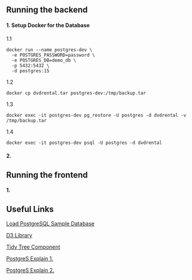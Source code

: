## Running the backend

#### 1. Setup Docker for the Database

1.1
```
docker run --name postgres-dev \
  -e POSTGRES_PASSWORD=password \
  -e POSTGRES_DB=demo_db \
  -p 5432:5432 \
  -d postgres:15
```

1.2
```
docker cp dvdrental.tar postgres-dev:/tmp/backup.tar
```

1.3
```
docker exec -it postgres-dev pg_restore -U postgres -d dvdrental -v /tmp/backup.tar
```

1.4
```
docker exec -it postgres-dev psql -U postgres -d dvdrental
```

#### 2. 

## Running the frontend

#### 1. 

## Useful Links

[Load PostgreSQL Sample Database](https://neon.com/postgresql/postgresql-getting-started/load-postgresql-sample-database)

[D3 Library](https://d3js.org/d3-hierarchy/tree)

[Tidy Tree Component](https://observablehq.com/@d3/tree-component)

[PostgreS Explain 1.](https://www.postgresql.org/docs/current/using-explain.html)

[PostgreS Explain 2.](https://www.postgresql.org/docs/current/sql-explain.html)



